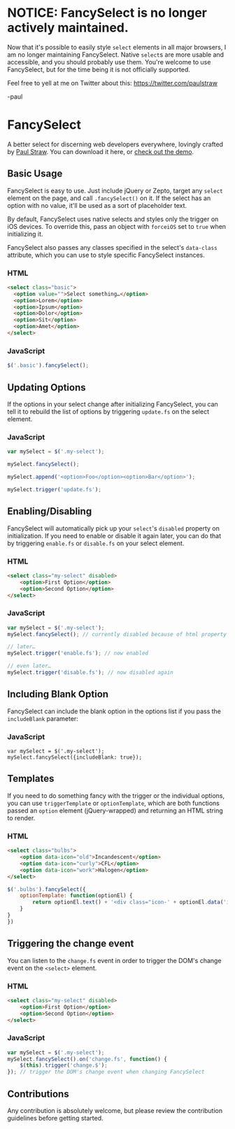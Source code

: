 # NOTICE: FancySelect is no longer actively maintained.

Now that it's possible to easily style `select` elements in all major browsers, I am no longer maintaining FancySelect. Native `select`s are more usable and accessible, and you should probably use them. You're welcome to use FancySelect, but for the time being it is not officially supported.

Feel free to yell at me on Twitter about this: https://twitter.com/paulstraw

-paul


FancySelect
===========

A better select for discerning web developers everywhere, lovingly crafted by [Paul Straw](http://paulstraw.com). You can download it here, or [check out the demo](http://code.octopuscreative.com/fancyselect/).

Basic Usage
-----------

FancySelect is easy to use. Just include jQuery or Zepto, target any `select` element on the page, and call `.fancySelect()` on it. If the select has an option with no value, it'll be used as a sort of placeholder text.

By default, FancySelect uses native selects and styles only the trigger on iOS devices. To override this, pass an object with `forceiOS` set to `true` when initializing it.

FancySelect also passes any classes specified in the select's `data-class` attribute, which you can use to style specific FancySelect instances.


### HTML

``` html
<select class="basic">
  <option value="">Select something…</option>
  <option>Lorem</option>
  <option>Ipsum</option>
  <option>Dolor</option>
  <option>Sit</option>
  <option>Amet</option>
</select>
```

### JavaScript

``` javascript
$('.basic').fancySelect();
```


Updating Options
----------------

If the options in your select change after initializing FancySelect, you can tell it to rebuild the list of options by triggering `update.fs` on the select element.

### JavaScript

``` javascript
var mySelect = $('.my-select');

mySelect.fancySelect();

mySelect.append('<option>Foo</option><option>Bar</option>');

mySelect.trigger('update.fs');
```

Enabling/Disabling
------------------

FancySelect will automatically pick up your `select`'s `disabled` property on initialization. If you need to enable or disable it again later, you can do that by triggering `enable.fs` or `disable.fs` on your select element.

### HTML

``` html
<select class="my-select" disabled>
	<option>First Option</option>
	<option>Second Option</option>
</select>
```

### JavaScript

``` javascript
var mySelect = $('.my-select');
mySelect.fancySelect(); // currently disabled because of html property

// later…
mySelect.trigger('enable.fs'); // now enabled

// even later…
mySelect.trigger('disable.fs'); // now disabled again
```


Including Blank Option
----------------------

FancySelect can include the blank option in the options list if you pass the `includeBlank` parameter:

### JavaScript

```
var mySelect = $('.my-select');
mySelect.fancySelect({includeBlank: true});
```

Templates
---------

If you need to do something fancy with the trigger or the individual options, you can use `triggerTemplate` or `optionTemplate`, which are both functions passed an `option` element (jQuery-wrapped) and returning an HTML string to render.


### HTML

``` html
<select class="bulbs">
	<option data-icon="old">Incandescent</option>
	<option data-icon="curly">CFL</option>
	<option data-icon="work">Halogen</option>
</select>
```

``` javascript
$('.bulbs').fancySelect({
	optionTemplate: function(optionEl) {
		return optionEl.text() + '<div class="icon-' + optionEl.data('icon') + '"></div>';
	}
}
})
```

Triggering the change event
---------------------------

You can listen to the `change.fs` event in order to trigger the DOM's change event on the `<select>` element.

### HTML

``` html
<select class="my-select" disabled>
	<option>First Option</option>
	<option>Second Option</option>
</select>
```

### JavaScript

``` javascript
var mySelect = $('.my-select');
mySelect.fancySelect().on('change.fs', function() {
	$(this).trigger('change.$');
}); // trigger the DOM's change event when changing FancySelect
```


Contributions
-------------

Any contribution is absolutely welcome, but please review the contribution guidelines before getting started.

